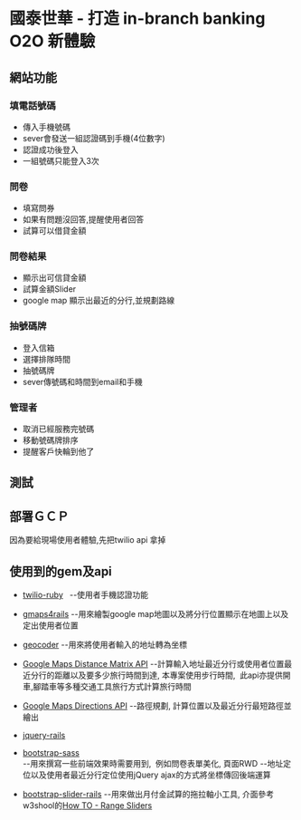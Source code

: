 # 國泰世華 - 打造 in-branch banking O2O 新體驗

## 網站功能

### 填電話號碼
- 傳入手機號碼
- sever會發送一組認證碼到手機(4位數字)
- 認證成功後登入
- 一組號碼只能登入3次

### 問卷
- 填寫問券
- 如果有問題沒回答,提醒使用者回答
- 試算可以借貸金額


### 問卷結果
- 顯示出可信貸金額
- 試算金額Slider
- google map 顯示出最近的分行,並規劃路線

### 抽號碼牌
- 登入信箱
- 選擇排隊時間
- 抽號碼牌
- sever傳號碼和時間到email和手機

### 管理者
- 取消已經服務完號碼
- 移動號碼牌排序
- 提醒客戶快輪到他了


## 測試

##  部署ＧＣＰ
因為要給現場使用者體驗,先把twilio api 拿掉



## 使用到的gem及api        

* [twilio-ruby](https://github.com/twilio/twilio-ruby)  
--使用者手機認證功能 

* [gmaps4rails](https://github.com/apneadiving/Google-Maps-for-Rails)
--用來繪製google map地圖以及將分行位置顯示在地圖上以及定出使用者位置

* [geocoder](https://github.com/alexreisner/geocoder)
--用來將使用者輸入的地址轉為坐標

* [Google Maps Distance Matrix API](https://developers.google.com/maps/documentation/distance-matrix/intro?hl=zh-tw)
--計算輸入地址最近分行或使用者位置最近分行的距離以及要多少旅行時間到達, 本專案使用步行時間,  此api亦提供開車,腳踏車等多種交通工具旅行方式計算旅行時間

* [Google Maps Directions API](https://developers.google.com/maps/documentation/directions/start?hl=zh-tw)
--路徑規劃, 計算位置以及最近分行最短路徑並繪出

* [jquery-rails](https://github.com/rails/jquery-rails)  
* [bootstrap-sass](https://github.com/twbs/bootstrap-sass)  
--用來撰寫一些前端效果時需要用到,  例如問卷表單美化, 頁面RWD
--地址定位以及使用者最近分行定位使用jQuery ajax的方式將坐標傳回後端運算

* [bootstrap-slider-rails](https://github.com/stationkeeping/bootstrap-slider-rails)
--用來做出月付金試算的拖拉軸小工具, 介面參考w3shool的[How TO - Range Sliders](https://www.w3schools.com/howto/howto_js_rangeslider.asp)
 
